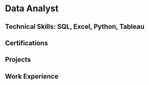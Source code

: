 # Data Analyst

## Technical Skills: SQL, Excel, Python, Tableau

## Certifications

## Projects

## Work Experience
